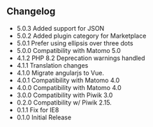 ## Changelog

* 5.0.3 Added support for JSON
* 5.0.2 Added plugin category for Marketplace
* 5.0.1 Prefer using ellipsis over three dots
* 5.0.0 Compatibility with Matomo 5.0
* 4.1.2 PHP 8.2 Deprecation warnings handled
* 4.1.1 Translation changes
* 4.1.0 Migrate angularjs to Vue.
* 4.0.1 Compatibility with Matomo 4.0
* 4.0.0 Compatibility with Matomo 4.0
* 3.0.0 Compatibility with Piwik 3.0
* 0.2.0 Compatibility w/ Piwik 2.15.
* 0.1.1 Fix for IE8
* 0.1.0 Initial Release
